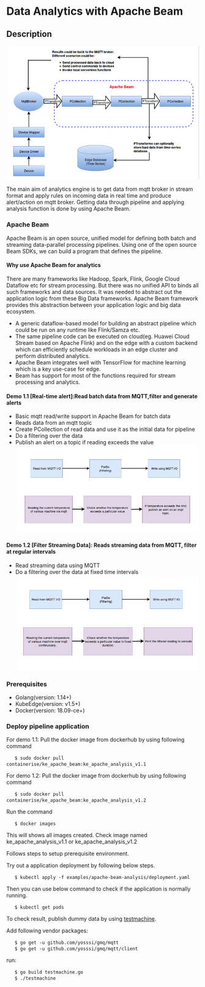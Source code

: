 # Data Analytics with Apache Beam

## Description

![High level architecture](images/High_level_Arch.png "High Level Architecture")

The main aim of analytics engine is to get data from mqtt broker in stream format and apply rules on incoming data in real time and produce alert/action on mqtt broker. Getting data through pipeline and applying analysis function is done by using Apache Beam.

###  Apache Beam

Apache Beam is an open source, unified model for defining both batch and streaming data-parallel processing pipelines. Using one of the open source Beam SDKs, we can build a program that defines the pipeline.


#### Why use Apache Beam for analytics

There are many frameworks like Hadoop, Spark, Flink, Google Cloud Dataflow etc for stream processing. But there was no unified API to binds all such frameworks and data sources. It was needed to abstract out the application logic from these Big Data frameworks. Apache Beam framework provides this abstraction between your application logic and big data ecosystem.
- A generic dataflow-based model for building an abstract pipeline which could be run on any runtime like Flink/Samza etc.
- The same pipeline code can be executed on cloud(eg. Huawei Cloud Stream based on Apache Flink) and on the edge with a custom backend which can efficiently schedule workloads in an edge cluster and perform distributed analytics.
- Apache Beam integrates well with TensorFlow for machine learning which is a key use-case for edge.
- Beam has support for most of the functions required for stream processing and analytics.

#### Demo 1.1 [Real-time alert]:Read batch data from MQTT,filter and generate alerts
- Basic mqtt read/write support in Apache Beam for batch data
- Reads data from an mqtt topic
- Create PCollection of read data and use it as the initial data for pipeline
- Do a filtering over the data
- Publish an alert on a topic if reading exceeds the value
![Demo1.1](images/Demo1.1.png "Demo1.1:Read batch data from MQTT,filter and generate alerts")

#### Demo 1.2 [Filter Streaming Data]: Reads streaming data from MQTT, filter at regular intervals
- Read streaming data using MQTT
- Do a filtering over the data at fixed time intervals
![demo1.2](images/Demo1.2.png "Demo1.2:Reads streaming data from MQTT, filter at regular intervals")

### Prerequisites
- Golang(version: 1.14+)
- KubeEdge(version: v1.5+)
- Docker(version: 18.09-ce+)

### Deploy pipeline application
For demo 1.1:
Pull the docker image from dockerhub by using following command
```console
   $ sudo docker pull containerise/ke_apache_beam:ke_apache_analysis_v1.1
```
For demo 1.2:
Pull the docker image from dockerhub by using following command
```shell
   $ sudo docker pull containerise/ke_apache_beam:ke_apache_analysis_v1.2
```
Run the command
```console
   $ docker images
```
This will shows all images created. Check image named ke_apache_analysis_v1.1 or ke_apache_analysis_v1.2

Follows steps to setup prerequisite environment.

Try out a application deployment by following below steps.
```console
   $ kubectl apply -f examples/apache-beam-analysis/deployment.yaml
```
Then you can use below command to check if the application is normally running.
```console
   $ kubectl get pods
```

To check result, publish dummy data by using [testmachine](publisher/testmachine.go).

Add following vendor packages:
```console
   $ go get -u github.com/yosssi/gmq/mqtt
   $ go get -u github.com/yosssi/gmq/mqtt/client
```
run:
```console
   $ go build testmachine.go
   $ ./testmachine
```
